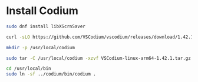 # Install Codium

```bash
sudo dnf install libXScrnSaver
```

```bash
curl -sLO https://github.com/VSCodium/vscodium/releases/download/1.42.1/VSCodium-linux-arm64-1.42.1.tar.gz
```

```bash
mkdir -p /usr/local/codium
```

```bash
sudo tar -C /usr/local/codium -xzvf VSCodium-linux-arm64-1.42.1.tar.gz
```

```bash
cd /usr/local/bin
sudo ln -sf ../codium/bin/codium .
```
